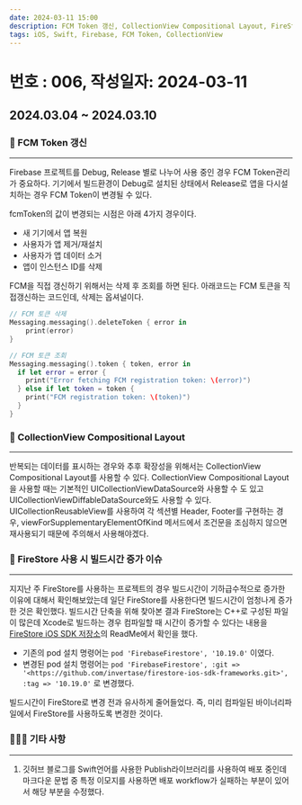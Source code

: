 ```yaml
---
date: 2024-03-11 15:00
description: FCM Token 갱신, CollectionView Compositional Layout, FireStore 사용 시 빌드시간 증가 이슈, 깃허브 블로그 마크다운 이모지 배포 이슈
tags: iOS, Swift, Firebase, FCM Token, CollectionView 
---
```

# 번호 : 006, 작성일자: 2024-03-11

## 2024.03.04 ~ 2024.03.10
### 🔄 FCM Token 갱신
---
Firebase 프로젝트를 Debug, Release 별로 나누어 사용 중인 경우 FCM Token관리가 중요하다.
기기에서 빌드환경이 Debug로 설치된 상태에서 Release로 앱을 다시설치하는 경우 FCM Token이 변경될 수 있다.

fcmToken의 값이 변경되는 시점은 아래 4가지 경우이다.

- 새 기기에서 앱 복원
- 사용자가 앱 제거/재설치
- 사용자가 앱 데이터 소거
- 앱이 인스턴스 ID를 삭제

FCM을 직접 갱신하기 위해서는 삭제 후 조회를 하면 된다.
아래코드는 FCM 토큰을 직접갱신하는 코드인데, 삭제는 옵셔널이다.

```swift
// FCM 토큰 삭제
Messaging.messaging().deleteToken { error in
    print(error)
}

// FCM 토큰 조회
Messaging.messaging().token { token, error in
  if let error = error {
    print("Error fetching FCM registration token: \(error)")
  } else if let token = token {
    print("FCM registration token: \(token)")
  }
}
```

### 📱 CollectionView Compositional Layout
---

반복되는 데이터를 표시하는 경우와 추후 확장성을 위해서는 CollectionView Compositional Layout를 사용할 수 있다.
CollectionView Compositional Layout을 사용할 때는 기본적인 UICollectionViewDataSource와 사용할 수 도 있고 UICollectionViewDiffableDataSource와도 사용할 수 있다.
UICollectionReusableView를 사용하여 각 섹션별 Header, Footer를 구현하는 경우, viewForSupplementaryElementOfKind 메서드에서 조건문을 조심하지 않으면 재사용되기 때문에 주의해서 사용해야겠다.

### 🚀 FireStore 사용 시 빌드시간 증가 이슈
---

지지난 주 FireStore를 사용하는 프로젝트의 경우 빌드시간이 기하급수적으로 증가한 이유에 대해서 확인해보았는데 일단 FireStore를 사용한다면 빌드시간이 엄청나게 증가한 것은 확인했다.
빌드시간 단축을 위해 찾아본 결과 FireStore는 C++로 구성된 파일이 많은데 Xcode로 빌드하는 경우 컴파일할 때 시간이 증가할 수 있다는 내용을 [FireStore iOS SDK 저장소](https://github.com/invertase/firestore-ios-sdk-frameworks)의 ReadMe에서 확인을 했다.

- 기존의 pod 설치 명령어는 `pod 'FirebaseFirestore', '10.19.0'` 이였다.
- 변경된 pod 설치 명령어는 `pod 'FirebaseFirestore', :git => '<https://github.com/invertase/firestore-ios-sdk-frameworks.git>', :tag => '10.19.0'` 로 변경했다.

빌드시간이 FireStore로 변경 전과 유사하게 줄어들었다. 즉, 미리 컴파일된 바이너리파일에서 FireStore를 사용하도록 변경한 것이다.

### 🙋🏻‍♂️ 기타 사항
---

1. 깃허브 블로그를 Swift언어를 사용한 Publish라이브러리를 사용하여 배포 중인데 마크다운 문법 중 특정 이모지를 사용하면 배포 workflow가 실패하는 부분이 있어서 해당 부분을 수정했다.
